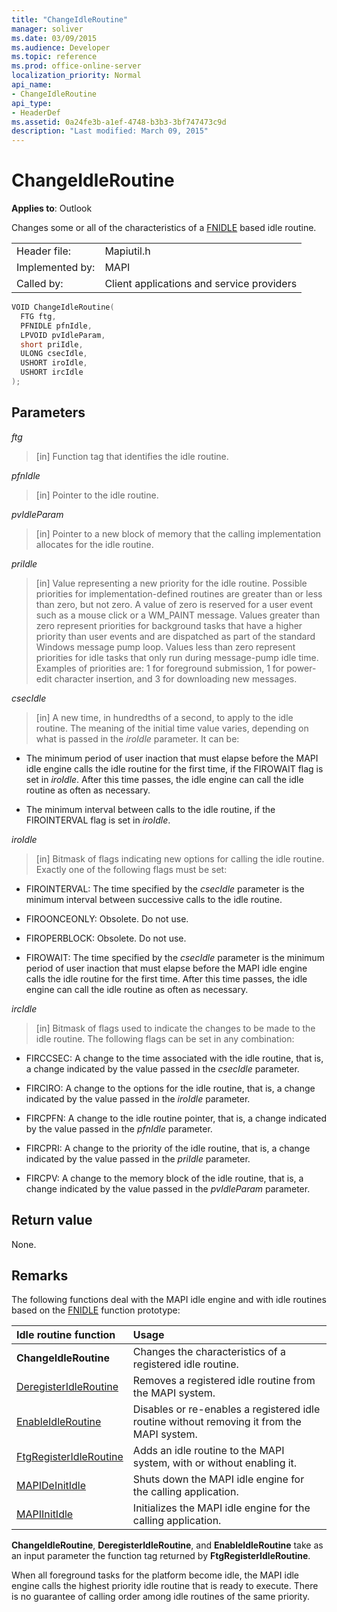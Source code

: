 ```yaml
---
title: "ChangeIdleRoutine"
manager: soliver
ms.date: 03/09/2015
ms.audience: Developer
ms.topic: reference
ms.prod: office-online-server
localization_priority: Normal
api_name:
- ChangeIdleRoutine
api_type:
- HeaderDef
ms.assetid: 0a24fe3b-a1ef-4748-b3b3-3bf747473c9d
description: "Last modified: March 09, 2015"
---
```


# ChangeIdleRoutine

**Applies to**: Outlook 
  
Changes some or all of the characteristics of a [FNIDLE](fnidle.md) based idle routine. 
  
|||
|:-----|:-----|
|Header file:  <br/> |Mapiutil.h  <br/> |
|Implemented by:  <br/> |MAPI  <br/> |
|Called by:  <br/> |Client applications and service providers  <br/> |
   
```cpp
VOID ChangeIdleRoutine(
  FTG ftg,
  PFNIDLE pfnIdle,
  LPVOID pvIdleParam,
  short priIdle,
  ULONG csecIdle,
  USHORT iroIdle,
  USHORT ircIdle
);
```

## Parameters

_ftg_
  
> [in] Function tag that identifies the idle routine. 
    
_pfnIdle_
  
> [in] Pointer to the idle routine. 
    
_pvIdleParam_
  
> [in] Pointer to a new block of memory that the calling implementation allocates for the idle routine. 
    
_priIdle_
  
> [in] Value representing a new priority for the idle routine. Possible priorities for implementation-defined routines are greater than or less than zero, but not zero. A value of zero is reserved for a user event such as a mouse click or a WM_PAINT message. Values greater than zero represent priorities for background tasks that have a higher priority than user events and are dispatched as part of the standard Windows message pump loop. Values less than zero represent priorities for idle tasks that only run during message-pump idle time. Examples of priorities are: 1 for foreground submission, 1 for power-edit character insertion, and 3 for downloading new messages.
    
_csecIdle_
  
> [in] A new time, in hundredths of a second, to apply to the idle routine. The meaning of the initial time value varies, depending on what is passed in the  _iroIdle_ parameter. It can be: 
    
  - The minimum period of user inaction that must elapse before the MAPI idle engine calls the idle routine for the first time, if the FIROWAIT flag is set in  _iroIdle_. After this time passes, the idle engine can call the idle routine as often as necessary. 
    
  - The minimum interval between calls to the idle routine, if the FIROINTERVAL flag is set in  _iroIdle_. 
    
_iroIdle_
  
> [in] Bitmask of flags indicating new options for calling the idle routine. Exactly one of the following flags must be set:
    
  - FIROINTERVAL: The time specified by the  _csecIdle_ parameter is the minimum interval between successive calls to the idle routine. 
      
  - FIROONCEONLY: Obsolete. Do not use. 
      
  - FIROPERBLOCK: Obsolete. Do not use. 
      
  - FIROWAIT: The time specified by the  _csecIdle_ parameter is the minimum period of user inaction that must elapse before the MAPI idle engine calls the idle routine for the first time. After this time passes, the idle engine can call the idle routine as often as necessary. 
    
_ircIdle_
  
> [in] Bitmask of flags used to indicate the changes to be made to the idle routine. The following flags can be set in any combination:
    
  - FIRCCSEC: A change to the time associated with the idle routine, that is, a change indicated by the value passed in the  _csecIdle_ parameter. 
      
  - FIRCIRO: A change to the options for the idle routine, that is, a change indicated by the value passed in the  _iroIdle_ parameter. 
      
  - FIRCPFN: A change to the idle routine pointer, that is, a change indicated by the value passed in the  _pfnIdle_ parameter. 
      
  - FIRCPRI: A change to the priority of the idle routine, that is, a change indicated by the value passed in the  _priIdle_ parameter. 
      
  - FIRCPV: A change to the memory block of the idle routine, that is, a change indicated by the value passed in the  _pvIdleParam_ parameter. 
    
## Return value

None.
  
## Remarks

The following functions deal with the MAPI idle engine and with idle routines based on the [FNIDLE](fnidle.md) function prototype: 
  
|**Idle routine function**|**Usage**|
|:-----|:-----|
|**ChangeIdleRoutine** <br/> |Changes the characteristics of a registered idle routine.  <br/> |
|[DeregisterIdleRoutine](deregisteridleroutine.md) <br/> |Removes a registered idle routine from the MAPI system.  <br/> |
|[EnableIdleRoutine](enableidleroutine.md) <br/> |Disables or re-enables a registered idle routine without removing it from the MAPI system.  <br/> |
|[FtgRegisterIdleRoutine](ftgregisteridleroutine.md) <br/> |Adds an idle routine to the MAPI system, with or without enabling it.  <br/> |
|[MAPIDeInitIdle](mapideinitidle.md) <br/> |Shuts down the MAPI idle engine for the calling application.  <br/> |
|[MAPIInitIdle](mapiinitidle.md) <br/> |Initializes the MAPI idle engine for the calling application.  <br/> |
   
**ChangeIdleRoutine**, **DeregisterIdleRoutine**, and **EnableIdleRoutine** take as an input parameter the function tag returned by **FtgRegisterIdleRoutine**. 
  
When all foreground tasks for the platform become idle, the MAPI idle engine calls the highest priority idle routine that is ready to execute. There is no guarantee of calling order among idle routines of the same priority. 
  

